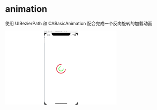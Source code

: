 # animation
使用 UIBezierPath 和 CABasicAnimation  配合完成一个反向旋转的加载动画

![image](https://github.com/ShanRenChina/animation/blob/master/%E6%9C%AA%E5%91%BD%E5%90%8D.gif)
